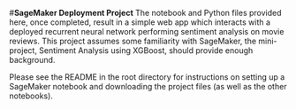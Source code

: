 #**SageMaker Deployment Project**
The notebook and Python files provided here, once completed, result in a simple web app which interacts with a deployed recurrent neural network performing sentiment analysis on movie reviews. This project assumes some familiarity with SageMaker, the mini-project, Sentiment Analysis using XGBoost, should provide enough background.

Please see the README in the root directory for instructions on setting up a SageMaker notebook and downloading the project files (as well as the other notebooks).
